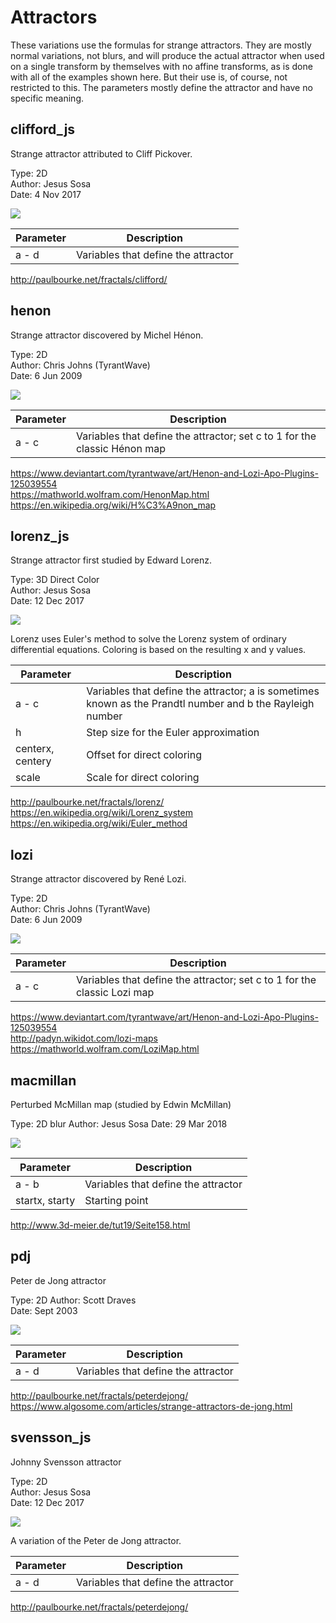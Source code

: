 # Attractors
These variations use the formulas for strange attractors. They are mostly normal variations, not blurs, and will produce the actual attractor when used on a single transform by themselves with no affine transforms, as is done with all of the examples shown here. But their use is, of course, not restricted to this. The parameters mostly define the attractor and have no specific meaning.

## clifford_js
Strange attractor attributed to Cliff Pickover.

Type: 2D  
Author: Jesus Sosa  
Date:  4 Nov 2017  

![](clifford-1.png)

| Parameter | Description |
| --- | --- |
| a - d | Variables that define the attractor |

http://paulbourke.net/fractals/clifford/  

## henon
Strange attractor discovered by Michel Hénon.

Type: 2D  
Author: Chris Johns (TyrantWave)  
Date: 6 Jun 2009

![](henon-1.png)

| Parameter | Description |
| --- | --- |
| a - c | Variables that define the attractor; set c to 1 for the classic Hénon map |

https://www.deviantart.com/tyrantwave/art/Henon-and-Lozi-Apo-Plugins-125039554  
https://mathworld.wolfram.com/HenonMap.html  
https://en.wikipedia.org/wiki/H%C3%A9non_map  

## lorenz_js
Strange attractor first studied by Edward Lorenz.

Type: 3D Direct Color  
Author: Jesus Sosa  
Date: 12 Dec 2017  

![](lorenz-1.png)

Lorenz uses Euler's method to solve the Lorenz system of ordinary differential equations. Coloring is based on the resulting x and y values.

| Parameter | Description |
| --- | --- |
| a - c | Variables that define the attractor; a is sometimes known as the Prandtl number and b the Rayleigh number |
| h | Step size for the Euler approximation |
| centerx, centery | Offset for direct coloring |
| scale | Scale for direct coloring |

http://paulbourke.net/fractals/lorenz/  
https://en.wikipedia.org/wiki/Lorenz_system  
https://en.wikipedia.org/wiki/Euler_method  

## lozi
Strange attractor discovered by René Lozi.

Type: 2D  
Author: Chris Johns (TyrantWave)  
Date: 6 Jun 2009

![](lozi-1.png)

| Parameter | Description |
| --- | --- |
| a - c | Variables that define the attractor; set c to 1 for the classic Lozi map |

https://www.deviantart.com/tyrantwave/art/Henon-and-Lozi-Apo-Plugins-125039554  
http://padyn.wikidot.com/lozi-maps  
https://mathworld.wolfram.com/LoziMap.html  

## macmillan
Perturbed McMillan map (studied by Edwin McMillan)

Type: 2D blur
Author: Jesus Sosa
Date: 29 Mar 2018

![](macmillan-1.png)

| Parameter | Description |
| --- | --- |
| a - b | Variables that define the attractor |
| startx, starty | Starting point |

http://www.3d-meier.de/tut19/Seite158.html  

## pdj
Peter de Jong attractor

Type: 2D
Author: Scott Draves  
Date: Sept 2003  

![](pdj-1.png)

| Parameter | Description |
| --- | --- |
| a - d | Variables that define the attractor |

http://paulbourke.net/fractals/peterdejong/  
https://www.algosome.com/articles/strange-attractors-de-jong.html  

## svensson_js
Johnny Svensson attractor

Type: 2D  
Author: Jesus Sosa  
Date: 12 Dec 2017  

![](svensson-1.png)

A variation of the Peter de Jong attractor.

| Parameter | Description |
| --- | --- |
| a - d | Variables that define the attractor |

http://paulbourke.net/fractals/peterdejong/  
